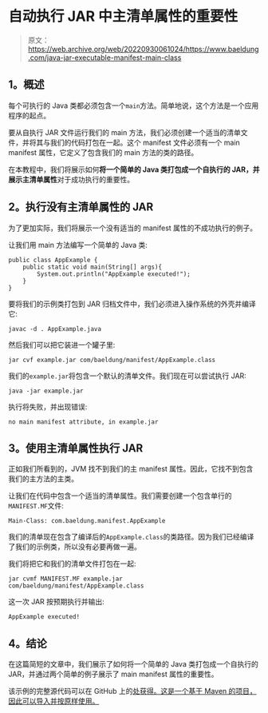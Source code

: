 # 自动执行 JAR 中主清单属性的重要性

> 原文：<https://web.archive.org/web/20220930061024/https://www.baeldung.com/java-jar-executable-manifest-main-class>

## **1。概述**

每个可执行的 Java 类都必须包含一个`main`方法。简单地说，这个方法是一个应用程序的起点。

要从自执行 JAR 文件运行我们的 main 方法，我们必须创建一个适当的清单文件，并将其与我们的代码打包在一起。这个 manifest 文件必须有一个 main manifest 属性，它定义了包含我们的 main 方法的类的路径。

在本教程中，我们将展示如何**将一个简单的 Java 类打包成一个自执行的 JAR，并展示主清单属性**对于成功执行的重要性。

## **2。执行没有主清单属性**的 JAR

为了更加实际，我们将展示一个没有适当的 manifest 属性的不成功执行的例子。

让我们用 main 方法编写一个简单的 Java 类:

```
public class AppExample {
    public static void main(String[] args){
        System.out.println("AppExample executed!");
    }
} 
```

要将我们的示例类打包到 JAR 归档文件中，我们必须进入操作系统的外壳并编译它:

```
javac -d . AppExample.java 
```

然后我们可以把它装进一个罐子里:

```
jar cvf example.jar com/baeldung/manifest/AppExample.class 
```

我们的`example.jar`将包含一个默认的清单文件。我们现在可以尝试执行 JAR:

```
java -jar example.jar 
```

执行将失败，并出现错误:

```
no main manifest attribute, in example.jar 
```

## **3。使用主清单属性**执行 JAR

正如我们所看到的，JVM 找不到我们的主 manifest 属性。因此，它找不到包含我们的主方法的主类。

让我们在代码中包含一个适当的清单属性。我们需要创建一个包含单行的`MANIFEST.MF`文件:

```
Main-Class: com.baeldung.manifest.AppExample 
```

我们的清单现在包含了编译后的`AppExample.class`的类路径。因为我们已经编译了我们的示例类，所以没有必要再做一遍。

我们将把它和我们的清单文件打包在一起:

```
jar cvmf MANIFEST.MF example.jar com/baeldung/manifest/AppExample.class 
```

这一次 JAR 按预期执行并输出:

```
AppExample executed!
```

## **4。结论**

在这篇简短的文章中，我们展示了如何将一个简单的 Java 类打包成一个自执行的 JAR，并通过两个简单的例子展示了 main manifest 属性的重要性。

该示例的完整源代码可以在 GitHub 上的[处获得。这是一个基于 Maven 的项目，因此可以导入并按原样使用。](https://web.archive.org/web/20220525202517/https://github.com/eugenp/tutorials/tree/master/core-java-modules/core-java-jar)